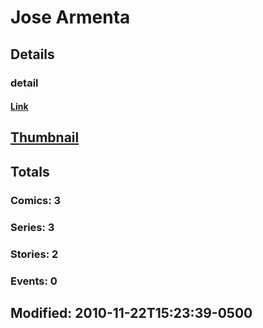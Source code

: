 # Jose  Armenta 
## Details
### detail
#### [Link](http://marvel.com/comics/creators/8830/jose_armenta?utm_campaign=apiRef&utm_source=225578a89fc76f3d20fbffda5d17a88d)
## [Thumbnail](http://i.annihil.us/u/prod/marvel/i/mg/b/40/image_not_available.jpg)
## Totals
### Comics: 3
### Series: 3
### Stories: 2
### Events: 0
## Modified: 2010-11-22T15:23:39-0500